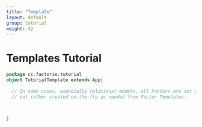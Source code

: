 ```yaml
---
title: "Template"
layout: default
group: tutorial
weight: 42
---
```



Templates Tutorial
==================

```scala
package cc.factorie.tutorial
object TutorialTemplate extends App{
  
  // In some cases, especially relational models, all Factors are not pre-created 
  // but rather created on-the-fly as needed from Factor Templates.
  
  

}
```
